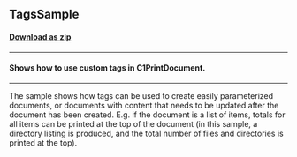 ## TagsSample
#### [Download as zip](https://grapecity.github.io/DownGit/#/home?url=https://github.com/GrapeCity/ComponentOne-WinForms-Samples/tree/master/NetFramework\PrintDocument\CS\TagsSample)
____
#### Shows how to use custom tags in C1PrintDocument.
____
The sample shows how tags can be used to create easily parameterized documents, or documents with content that needs to be updated after the document has been created.
E.g. if the document is a list of items, totals for all items can be printed at the top of the document (in this sample, a directory listing is produced, and the total number of files and directories is printed at the top).